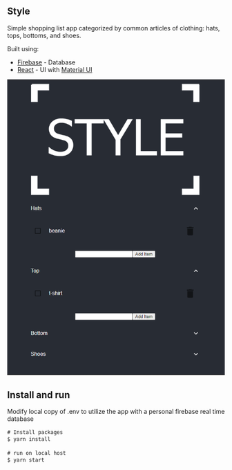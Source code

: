 ## Style
Simple shopping list app categorized by common articles of clothing: hats, tops, bottoms, and shoes.

Built using:

* [Firebase](https://firebase.google.com/) - Database
* [React](https://github.com/facebook/react) - UI with [Material UI](https://github.com/mui-org/material-ui)

![preview](./src/images/preview.PNG)

## Install and run

Modify local copy of .env to utilize the app with a personal firebase real time database </br>

``` 
# Install packages
$ yarn install

# run on local host
$ yarn start
```
